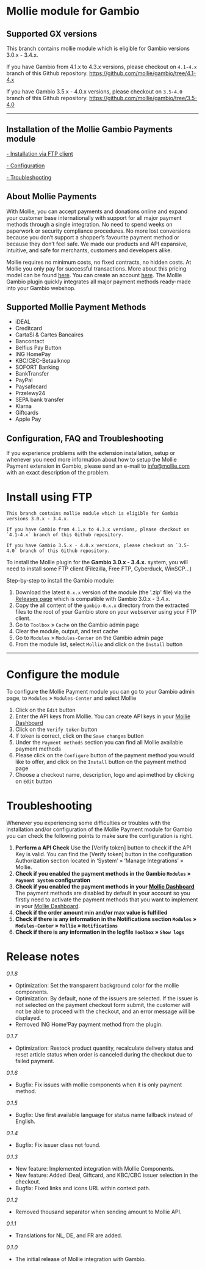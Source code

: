 # Mollie module for Gambio

## Supported GX versions
This branch contains mollie module which is eligible for Gambio versions 3.0.x - 3.4.x. 

If you have Gambio from 4.1.x to 4.3.x versions, please checkout on `4.1-4.x` branch of this Github repository.
https://github.com/mollie/gambio/tree/4.1-4.x

If you have Gambio 3.5.x - 4.0.x versions, please checkout on `3.5-4.0` branch of this Github repository.
https://github.com/mollie/gambio/tree/3.5-4.0
***

## Installation of the Mollie Gambio Payments module ##

[- Installation via FTP client](#install-using-ftp)

[- Configuration](#configure-the-module)

[- Troubleshooting](#troubleshooting)


## About Mollie Payments ##
With Mollie, you can accept payments and donations online and expand your customer base internationally with support for all major payment methods through a single integration. No need to spend weeks on paperwork or security compliance procedures. No more lost conversions because you don’t support a shopper’s favourite payment method or because they don’t feel safe. We made our products and API expansive, intuitive, and safe for merchants, customers and developers alike. 

Mollie requires no minimum costs, no fixed contracts, no hidden costs. At Mollie you only pay for successful transactions. More about this pricing model can be found [here](https://www.mollie.com/en/pricing/). You can create an account [here](https://www.mollie.com/dashboard/signup). The Mollie Gambio plugin quickly integrates all major payment methods ready-made into your Gambio webshop.
   

## Supported Mollie Payment Methods ##
- iDEAL
- Creditcard
- CartaSi & Cartes Bancaires
- Bancontact
- Belfius Pay Button
- ING HomePay
- KBC/CBC-Betaalknop
- SOFORT Banking
- BankTransfer
- PayPal
- Paysafecard
- Przelewy24
- SEPA bank transfer
- Klarna
- Giftcards
- Apple Pay

## Configuration, FAQ and Troubleshooting  ##
If you experience problems with the extension installation, setup or whenever you need more information about how to setup the Mollie Payment extension in Gambio, please send an e-mail to [info@mollie.com](mailto:info@mollie.com) with an exact description of the problem.

# Install using FTP
```
This branch contains mollie module which is eligible for Gambio versions 3.0.x - 3.4.x. 

If you have Gambio from 4.1.x to 4.3.x versions, please checkout on `4.1-4.x` branch of this Github repository.

If you have Gambio 3.5.x - 4.0.x versions, please checkout on `3.5-4.0` branch of this Github repository.
```

To install the Mollie plugin for the **Gambio 3.0.x - 3.4.x.** system, you will need to install some FTP client (Filezilla, Free FTP, Cyberduck, WinSCP...)

Step-by-step to install the Gambio module:
 1. Download the latest `0.x.x` version of the module (the '.zip' file) via the [Releases page](https://github.com/mollie/gambio/releases) which is compatible with Gambio 3.0.x - 3.4.x.
 2. Copy the all content of the `gambio-0.x.x` directory from the extracted files to the root of your Gambio store on your webserver using your FTP client.
 3. Go to `Toolbox` » `Cache` on the Gambio admin page
 4. Clear the module, output, and text cache
 5. Go to `Modules` » `Modules-Center` on the Gambio admin page
 6. From the module list, select `Mollie` and click on the `Install` button
---

# Configure the module
To configure the Mollie Payment module you can go to your Gambio admin page, to `Modules` » `Modules-Center` and select Mollie

 1. Click on the `Edit` button
 2. Enter the API keys from Mollie. You can create API keys in your [Mollie Dashboard](https://www.mollie.com/dashboard/)
 3. Click on the `Verify token` button
 4. If token is correct, click on the `Save changes` button
 5. Under the `Payment methods` section you can find all Mollie available payment methods
 6. Please click on the `Configure` button of the payment method you would like to offer, and click on the `Install` button on the payment method page
 7. Choose a checkout name, description, logo and api method by clicking on `Edit` button
 
# Troubleshooting

Whenever you experiencing some difficulties or troubles with the installation and/or configuration of the Mollie Payment module for Gambio you can check the following points to make sure the configuration is right.

 1. **Perform a API Check**
 Use the [Verify token] button to check if the API Key is valid. You can find the [Verify token] button in the configuration Authorization section located in ‘System’ » ‘Manage Integrations’ » Mollie.
 2. **Check if you enabled the payment methods in the Gambio `Modules` » `Payment System` configuration**
 3. **Check if you enabled the payment methods in your [Mollie Dashboard](https://www.mollie.com/dashboard/)**
The payment methods are disabled by default in your account so you firstly need to activate the payment methods that you want to implement in your [Mollie Dashboard](https://www.mollie.com/dashboard/).
 4. **Check if the order amount min and/or max value is fulfilled**
 5. **Check if there is any information in the Notifications section `Modules` » `Modules-Center` » `Mollie` » `Notifications`**
 6. **Check if there is any information in the logfile `Toolbox` » `Show logs`**

# Release notes
*0.1.8*
- Optimization: Set the transparent background color for the mollie components.
- Optimization: By default, none of the issuers are selected. If the issuer is not selected on the payment checkout form submit, the customer will not be able to proceed with the checkout, and an error message will be displayed.
- Removed ING Home'Pay payment method from the plugin.

*0.1.7*
- Optimization: Restock product quantity, recalculate delivery status and reset article status when order is canceled during the checkout due to failed payment.

*0.1.6*
- Bugfix: Fix issues with mollie components when it is only payment method.

*0.1.5*
- Bugfix: Use first available language for status name fallback instead of English.

*0.1.4*
- Bugfix: Fix issuer class not found.

*0.1.3*
- New feature: Implemented integration with Mollie Components.
- New feature: Added iDeal, Giftcard, and KBC/CBC issuer selection in the checkout.
- Bugfix: Fixed links and icons URL within context path.

*0.1.2*
- Removed thousand separator when sending amount to Mollie API.

*0.1.1* 
- Translations for NL, DE, and FR are added.

*0.1.0*
- The initial release of Mollie integration with Gambio.
